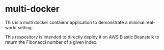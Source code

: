 # multi-docker

This is a multi docker contaienr application to demonstrate a minimal real-world setting.

This respository is intended to directly deploy it on AWS Elastic Beanstalk to return the Fibonacci number of a given index.

